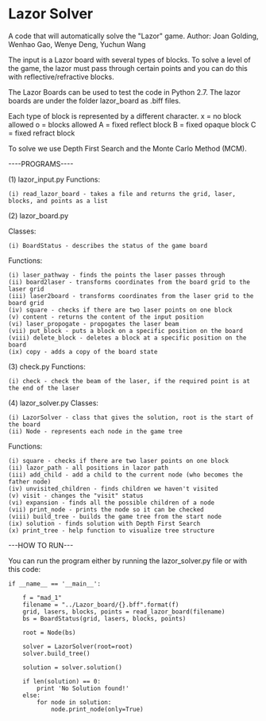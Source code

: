 # Lazor Solver
A code that will automatically solve the "Lazor" game.
Author: Joan Golding, Wenhao Gao, Wenye Deng, Yuchun Wang

The input is a Lazor board with several types of blocks. To solve a level of the game, the lazor must pass through certain points and you can do this with reflective/refractive blocks. 

The Lazor Boards can be used to test the code in Python 2.7. 
The lazor boards are under the folder lazor_board as .biff files. 

Each type of block is represented by a different character. 
x = no block allowed
o = blocks allowed
A = fixed reflect block
B = fixed opaque block
C = fixed refract block

To solve we use Depth First Search and the Monte Carlo Method (MCM). 

----PROGRAMS----

(1) lazor_input.py
   Functions:
    
    (i) read_lazor_board - takes a file and returns the grid, laser, blocks, and points as a list 

(2) lazor_board.py
    
   Classes:
    
    (i) BoardStatus - describes the status of the game board
    
   Functions:
    
    (i) laser_pathway - finds the points the laser passes through
    (ii) board2laser - transforms coordinates from the board grid to the laser grid
    (iii) laser2board - transforms coordinates from the laser grid to the board grid
    (iv) square - checks if there are two laser points on one block
    (v) content - returns the content of the input position
    (vi) laser_propogate - propogates the laser beam
    (vii) put_block - puts a block on a specific position on the board
    (viii) delete_block - deletes a block at a specific position on the board
    (ix) copy - adds a copy of the board state 
    
(3) check.py 
    Functions:
    
    (i) check - check the beam of the laser, if the required point is at the end of the laser
    
(4) lazor_solver.py 
   Classes:
    
    (i) LazorSolver - class that gives the solution, root is the start of the board
    (ii) Node - represents each node in the game tree 
    
   Functions:
   
    (i) square - checks if there are two laser points on one block
    (ii) lazor_path - all positions in lazor path
    (iii) add_child - add a child to the current node (who becomes the father node) 
    (iv) unvisited_children - finds children we haven't visited
    (v) visit - changes the "visit" status 
    (vi) expansion - finds all the possible children of a node 
    (vii) print_node - prints the node so it can be checked 
    (viii) build_tree - builds the game tree from the start node 
    (ix) solution - finds solution with Depth First Search 
    (x) print_tree - help function to visualize tree structure 
    
  ---HOW TO RUN---
  
 You can run the program either by running the lazor_solver.py file or with this code:
  
  
    if __name__ == '__main__':
  
        f = "mad_1"
        filename = "../Lazor_board/{}.bff".format(f)
        grid, lasers, blocks, points = read_lazor_board(filename)
        bs = BoardStatus(grid, lasers, blocks, points)

        root = Node(bs)

        solver = LazorSolver(root=root)
        solver.build_tree()

        solution = solver.solution()

        if len(solution) == 0:
            print 'No Solution found!'
        else:
            for node in solution:
                node.print_node(only=True)









